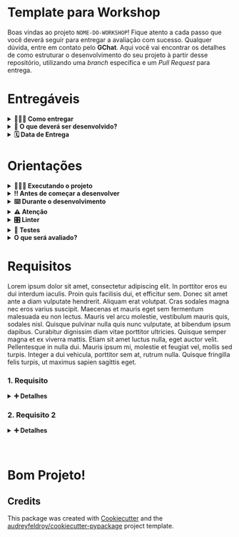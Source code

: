 # Template para Workshop
Boas vindas ao projeto `NOME-DO-WORKSHOP`! Fique atento a cada passo que você deverá seguir para entregar a avaliação com sucesso. Qualquer dúvida, entre em contato pelo **GChat**. Aqui você vai encontrar os detalhes de como estruturar o desenvolvimento do seu projeto à partir desse repositório, utilizando uma _branch_ específica e um _Pull Request_ para entrega.

# Entregáveis
<details>
<summary><b>🤷🏽‍♀️ Como entregar</b></summary>
4
Para entregar o seu projeto, você deverá fazer um _Pull Request_ neste repositório.
Lembre-se que você pode consultar o conteúdo do workshop de _Git e Github_ sempre que precisar.

Seu _Pull Request_ deverá estar no seguinte formato:
`[Seu Nome e Sobrenome] - Avaliação Workshop NOME-DO-WORKSHOP`

</details>

<details>
<summary><b>📝 O que deverá ser desenvolvido?</b></summary>
Lorem ipsum dolor sit amet, consectetur adipiscing elit. In porttitor eros eu dui interdum iaculis. Proin quis facilisis dui, et efficitur sem. Donec sit amet ante a diam vulputate hendrerit. Aliquam erat volutpat. Cras sodales magna nec eros varius suscipit. Maecenas et mauris eget sem fermentum malesuada eu non lectus. Mauris vel arcu molestie, vestibulum mauris quis, sodales nisl. Quisque pulvinar nulla quis nunc vulputate, at bibendum ipsum dapibus. Curabitur dignissim diam vitae porttitor ultricies. Quisque semper magna et ex viverra mattis. Etiam sit amet luctus nulla, eget auctor velit. Pellentesque in nulla dui. Mauris ipsum mi, molestie et feugiat vel, mollis sed turpis. Integer a dui vehicula, porttitor sem at, rutrum nulla. Quisque fringilla felis turpis, ut maximus sapien sagittis eget.

</details>

<details>
<summary><b>🗓 Data de Entrega</b></summary>

- Este projeto é `INDIVIDUAL`.
- Será `1` turno de desenvolvimento para a entrega.
- A data limite de entrega será divulgada no `Classroom` da turma.
- Commits feitos após o horário de entrega serão desconsiderados.
</details>

# Orientações
<details>
<summary><b>🧑🏽‍🏫 Executando o projeto</b></summary>

Lorem ipsum dolor sit amet, consectetur adipiscing elit. In porttitor eros eu dui interdum iaculis. Proin quis facilisis dui, et efficitur sem. Donec sit amet ante a diam vulputate hendrerit. Aliquam erat volutpat. Cras sodales magna nec eros varius suscipit. Maecenas et mauris eget sem fermentum malesuada eu non lectus. Mauris vel arcu molestie, vestibulum mauris quis, sodales nisl. Quisque pulvinar nulla quis nunc vulputate, at bibendum ipsum dapibus. Curabitur dignissim diam vitae porttitor ultricies. Quisque semper magna et ex viverra mattis. Etiam sit amet luctus nulla, eget auctor velit. Pellentesque in nulla dui. Mauris ipsum mi, molestie et feugiat vel, mollis sed turpis. Integer a dui vehicula, porttitor sem at, rutrum nulla. Quisque fringilla felis turpis, ut maximus sapien sagittis eget.
</details>

<details>
<summary><b>‼️ Antes de começar a desenvolver</b></summary>

1. Clone o repositório.
2. Entre na pasta do repositório que você acabou de clonar.
3. Crie uma `branch` com seu nome e sobrenome, seguindo o padrão `nome-sobrenome`, à partir da `main`.
4. Instale as dependências do projeto com <code>poetry install --all-groups</code>.
5. Faça o commit inicial e suba sua `branch` para o repositório remoto.
6. Crie um _Pull Request_ para a `main` do repositório.

<b>Atenção:</b> **Não** tente dar <code>Merge</code> do seu código na main.

</details>

<details>
<summary><b>⌨️ Durante o desenvolvimento</b></summary>

- Faça _commits_ frequentes das alterações que fizer no seu código. Uma boa métrica é fazer um _commit_ a cada requisito da avaliação que for implementado.
- Lembre-se de sempre, após alguns _commits_, atualizar o repositório remoto com um `git push`.
- Lembre-se de usar **commits semânticos** para deixar seu _Pull Request_ organizado, e criar o hábito.

</details>

<details>
<summary><b>⚠️ Atenção</b></summary>

- O projeto deve ser desenvolvido na ordem dos requisitos.
- Crie os diretórios, arquivos, classes e funções **EXATAMENTE** como estão descritos nos requisitos, caso contrário, os testes irão falhar.

</details>

<details>
<summary><b>🎛 Linter</b></summary>

Utilizaremos o `Ruff` para fazer a análise estática do seu código.

Este projeto já vem com todas as dependências configuradas. Para executar o linter no seu código, basta executar o seguinte comando:
```bash
# Executando o linter
poetry run task lint
```

O `Ruff` irá verificar se o seu código está de acordo com as boas práticas, e apontar caso haja algum erro. Corrija os erros antes de subir o seu código para o repositório remoto.

</details>

<details>
<summary><b>🧪 Testes</b></summary

Para executar os testes localmente, basta executar o comando:
```bash
# Executando os testes
poetry run task test
```
O `pytest` irá executar todos os testes do projeto, e mostrar o resultado no terminal. Caso algum teste falhe, verifique o erro e corrija o seu código.

<b>⚠️ IMPORTANTE:</b> Não altere ou apague os testes, eles são a base para garantir que o seu código está funcionando corretamente. Caso algum teste falhe, verifique o seu código e faça as correções necessárias.

</details>

<details>
<summary><b>O que será avaliado?</b></summary>

A execução correta dos testes garante que seu código está funcionando corretamente. Além disso, para definir sua nota, levaremos em consideração os seguintes pontos:

- Organização do código
- Clareza e legibilidade do código
- Uso correto do `RESULTADO-DO-WORKSHOP`
- Adequação às boas práticas e regras de estilo

É importante lembrar que caso seja percebido uma cópia de código, seja de outro residente ou de ferramentas de IA como `ChatGPT`, `Copilot`, `Gemini`, `Deepseek`, entre outros, a avaliação será zerada. A intenção dessa avaliação é que você demonstre o que aprendeu durante o workshop, e não apenas reproduza um código que não entende. Qualquer dúvida, siga os passos:

1. Leia a mensagem de erro do terminal e tente entender o que ela está sinalizando.
2. Revise o conteúdo das aulas do _workshop_.
3. Busque na documentação oficial do `ALVO-DO-WORKSHOP`.
4. Pergunte ao instrutor do workshop.

</details>


# Requisitos

Lorem ipsum dolor sit amet, consectetur adipiscing elit. In porttitor eros eu dui interdum iaculis. Proin quis facilisis dui, et efficitur sem. Donec sit amet ante a diam vulputate hendrerit. Aliquam erat volutpat. Cras sodales magna nec eros varius suscipit. Maecenas et mauris eget sem fermentum malesuada eu non lectus. Mauris vel arcu molestie, vestibulum mauris quis, sodales nisl. Quisque pulvinar nulla quis nunc vulputate, at bibendum ipsum dapibus. Curabitur dignissim diam vitae porttitor ultricies. Quisque semper magna et ex viverra mattis. Etiam sit amet luctus nulla, eget auctor velit. Pellentesque in nulla dui. Mauris ipsum mi, molestie et feugiat vel, mollis sed turpis. Integer a dui vehicula, porttitor sem at, rutrum nulla. Quisque fringilla felis turpis, ut maximus sapien sagittis eget.

### 1. Requisito 
<details>
<summary><strong>➕ Detalhes </strong></summary>
Lorem ipsum dolor sit amet, consectetur adipiscing elit. In porttitor eros eu dui interdum iaculis. Proin quis facilisis dui, et efficitur sem. Donec sit amet ante a diam vulputate hendrerit. Aliquam erat volutpat. Cras sodales magna nec eros varius suscipit. Maecenas et mauris eget sem fermentum malesuada eu non lectus. Mauris vel arcu molestie, vestibulum mauris quis, sodales nisl. Quisque pulvinar nulla quis nunc vulputate, at bibendum ipsum dapibus. Curabitur dignissim diam vitae porttitor ultricies. Quisque semper magna et ex viverra mattis. Etiam sit amet luctus nulla, eget auctor velit. Pellentesque in nulla dui. Mauris ipsum mi, molestie et feugiat vel, mollis sed turpis. Integer a dui vehicula, porttitor sem at, rutrum nulla. Quisque fringilla felis turpis, ut maximus sapien sagittis eget.

</details>

### 2. Requisito 2
<details>
<summary><strong>➕ Detalhes </strong></summary>
Lorem ipsum dolor sit amet, consectetur adipiscing elit. In porttitor eros eu dui interdum iaculis. Proin quis facilisis dui, et efficitur sem. Donec sit amet ante a diam vulputate hendrerit. Aliquam erat volutpat. Cras sodales magna nec eros varius suscipit. Maecenas et mauris eget sem fermentum malesuada eu non lectus. Mauris vel arcu molestie, vestibulum mauris quis, sodales nisl. Quisque pulvinar nulla quis nunc vulputate, at bibendum ipsum dapibus. Curabitur dignissim diam vitae porttitor ultricies. Quisque semper magna et ex viverra mattis. Etiam sit amet luctus nulla, eget auctor velit. Pellentesque in nulla dui. Mauris ipsum mi, molestie et feugiat vel, mollis sed turpis. Integer a dui vehicula, porttitor sem at, rutrum nulla. Quisque fringilla felis turpis, ut maximus sapien sagittis eget.

</details>

<br/>
<br/>

# Bom Projeto!

## Credits

This package was created with [Cookiecutter](https://github.com/audreyfeldroy/cookiecutter) and the [audreyfeldroy/cookiecutter-pypackage](https://github.com/audreyfeldroy/cookiecutter-pypackage) project template.

